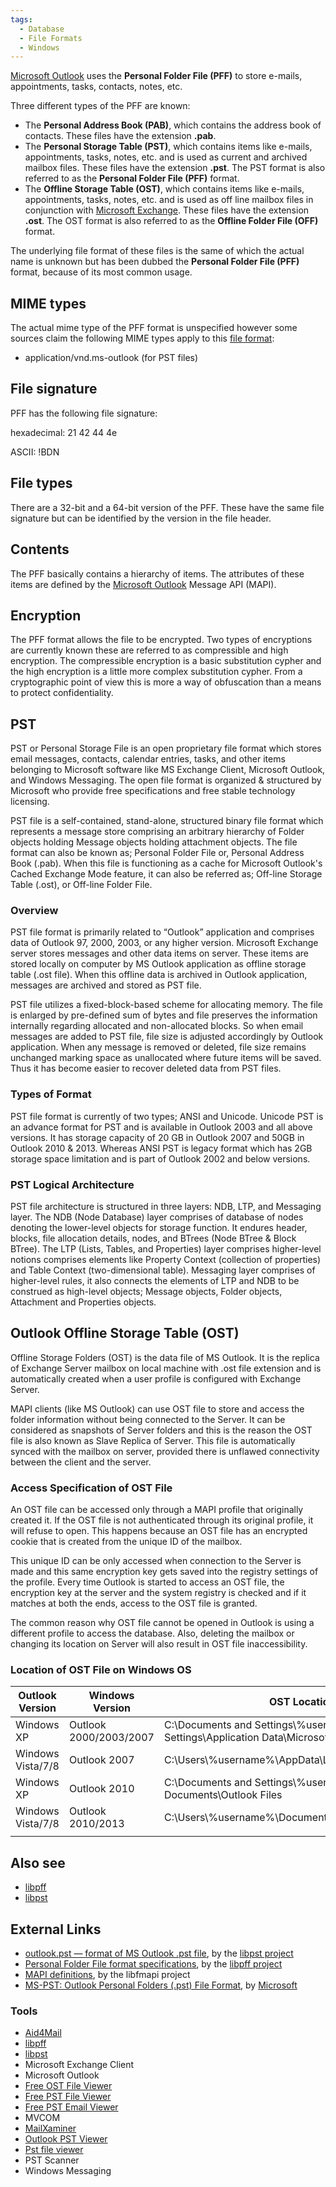 ```yaml
---
tags:
  - Database
  - File Formats
  - Windows
---
```

[Microsoft Outlook](microsoft_outlook.md) uses the **Personal Folder File
(PFF)** to store e-mails, appointments, tasks, contacts, notes, etc.

Three different types of the PFF are known:

* The **Personal Address Book (PAB)**, which contains the address book
  of contacts. These files have the extension **.pab**.
* The **Personal Storage Table (PST)**, which contains items like
  e-mails, appointments, tasks, notes, etc. and is used as current and
  archived mailbox files. These files have the extension **.pst**. The
  PST format is also referred to as the **Personal Folder File (PFF)**
  format.
* The **Offline Storage Table (OST)**, which contains items like
  e-mails, appointments, tasks, notes, etc. and is used as off line
  mailbox files in conjunction with [Microsoft Exchange](microsoft_exchange_server.md).
  These files have the extension **.ost**. The OST format is also referred to
  as the **Offline Folder File (OFF)** format.

The underlying file format of these files is the same of which the
actual name is unknown but has been dubbed the **Personal Folder File
(PFF)** format, because of its most common usage.

## MIME types

The actual mime type of the PFF format is unspecified however some
sources claim the following MIME types apply to this [file format](file_formats.md):

* application/vnd.ms-outlook (for PST files)

## File signature

PFF has the following file signature:

hexadecimal: 21 42 44 4e

ASCII: !BDN

## File types

There are a 32-bit and a 64-bit version of the PFF. These have the same
file signature but can be identified by the version in the file header.

## Contents

The PFF basically contains a hierarchy of items. The attributes of these items
are defined by the [Microsoft Outlook](microsoft_outlook.md) Message API (MAPI).

## Encryption

The PFF format allows the file to be encrypted. Two types of encryptions
are currently known these are referred to as compressible and high
encryption. The compressible encryption is a basic substitution cypher
and the high encryption is a little more complex substitution cypher.
From a cryptographic point of view this is more a way of obfuscation
than a means to protect confidentiality.

## PST

PST or Personal Storage File is an open proprietary file format which
stores email messages, contacts, calendar entries, tasks, and other
items belonging to Microsoft software like MS Exchange Client, Microsoft
Outlook, and Windows Messaging. The open file format is organized &
structured by Microsoft who provide free specifications and free stable
technology licensing.

PST file is a self-contained, stand-alone, structured binary file format
which represents a message store comprising an arbitrary hierarchy of
Folder objects holding Message objects holding attachment objects. The
file format can also be known as; Personal Folder File or, Personal
Address Book (.pab). When this file is functioning as a cache for
Microsoft Outlook's Cached Exchange Mode feature, it can also be
referred as; Off-line Storage Table (.ost), or Off-line Folder File.

### Overview

PST file format is primarily related to “Outlook” application and
comprises data of Outlook 97, 2000, 2003, or any higher version.
Microsoft Exchange server stores messages and other data items on
server. These items are stored locally on computer by MS Outlook
application as offline storage table (.ost file). When this offline data
is archived in Outlook application, messages are archived and stored as
PST file.

PST file utilizes a fixed-block-based scheme for allocating memory. The
file is enlarged by pre-defined sum of bytes and file preserves the
information internally regarding allocated and non-allocated blocks. So
when email messages are added to PST file, file size is adjusted
accordingly by Outlook application. When any message is removed or
deleted, file size remains unchanged marking space as unallocated where
future items will be saved. Thus it has become easier to recover deleted
data from PST files.

### Types of Format

PST file format is currently of two types; ANSI and Unicode. Unicode PST
is an advance format for PST and is available in Outlook 2003 and all
above versions. It has storage capacity of 20 GB in Outlook 2007 and
50GB in Outlook 2010 & 2013. Whereas ANSI PST is legacy format which has
2GB storage space limitation and is part of Outlook 2002 and below
versions.

### PST Logical Architecture

PST file architecture is structured in three layers: NDB, LTP, and
Messaging layer. The NDB (Node Database) layer comprises of database of
nodes denoting the lower-level objects for storage function. It endures
header, blocks, file allocation details, nodes, and BTrees (Node BTree &
Block BTree). The LTP (Lists, Tables, and Properties) layer comprises
higher-level notions comprises elements like Property Context
(collection of properties) and Table Context (two-dimensional table).
Messaging layer comprises of higher-level rules, it also connects the
elements of LTP and NDB to be construed as high-level objects; Message
objects, Folder objects, Attachment and Properties objects.

## Outlook Offline Storage Table (OST)

Offline Storage Folders (OST) is the data file of MS Outlook. It is the
replica of Exchange Server mailbox on local machine with .ost file
extension and is automatically created when a user profile is configured
with Exchange Server.

MAPI clients (like MS Outlook) can use OST file to store and access the
folder information without being connected to the Server. It can be
considered as snapshots of Server folders and this is the reason the OST
file is also known as Slave Replica of Server. This file is
automatically synced with the mailbox on server, provided there is
unflawed connectivity between the client and the server.

### Access Specification of OST File

An OST file can be accessed only through a MAPI profile that originally
created it. If the OST file is not authenticated through its original
profile, it will refuse to open. This happens because an OST file has an
encrypted cookie that is created from the unique ID of the mailbox.

This unique ID can be only accessed when connection to the Server is
made and this same encryption key gets saved into the registry settings
of the profile. Every time Outlook is started to access an OST file, the
encryption key at the server and the system registry is checked and if
it matches at both the ends, access to the OST file is granted.

The common reason why OST file cannot be opened in Outlook is using a
different profile to access the database. Also, deleting the mailbox or
changing its location on Server will also result in OST file
inaccessibility.

### Location of OST File on Windows OS

| Outlook Version   | Windows Version        | OST Location                                                                              |
|-------------------|------------------------|-------------------------------------------------------------------------------------------|
| Windows XP        | Outlook 2000/2003/2007 | C:\Documents and Settings\\%username%\Local Settings\Application Data\Microsoft\Outlook\\ |
| Windows Vista/7/8 | Outlook 2007           | C:\Users\\%username%\AppData\Local\Microsoft\Outlook\\                                    |
| Windows XP        | Outlook 2010           | C:\Documents and Settings\\%username%\My Documents\Outlook Files                          |
| Windows Vista/7/8 | Outlook 2010/2013      | C:\Users\\%username%\Documents\Outlook Files                                              |
|                   |                        |                                                                                           |

## Also see

* [libpff](libpff.md)
* [libpst](libpst.md)

## External Links

* [outlook.pst — format of MS Outlook .pst file](https://www.five-ten-sg.com/libpst/rn01re05.html),
  by the [libpst project](libpst.md)
* [Personal Folder File format specifications](https://github.com/libyal/libpff/blob/main/documentation/Personal%20Folder%20File%20(PFF)%20format.asciidoc),
  by the [libpff project](libpff.md)
* [MAPI definitions](https://github.com/libyal/libfmapi/blob/main/documentation/MAPI%20definitions.asciidoc),
  by the libfmapi project
* [MS-PST: Outlook Personal Folders (.pst) File Format](http://msdn.microsoft.com/en-us/library/ff385210(v=office.12>).aspx),
  by [Microsoft](microsoft.md)

### Tools

* [Aid4Mail](aid4mail.md)
* [libpff](libpff.md)
* [libpst](libpst.md)
* Microsoft Exchange Client
* Microsoft Outlook
* [Free OST File Viewer](https://datahelp.in/ost/viewer.html)
* [Free PST File Viewer](https://datahelp.in/pst/viewer.html)
* [Free PST Email Viewer](https://www.bitrecover.com/free/pst-viewer/)
* MVCOM
* [MailXaminer](mailxaminer.md)
* [Outlook PST Viewer](outlook_pst_viewer.md)
* [Pst file viewer](pst_file_viewer.md)
* PST Scanner
* Windows Messaging
